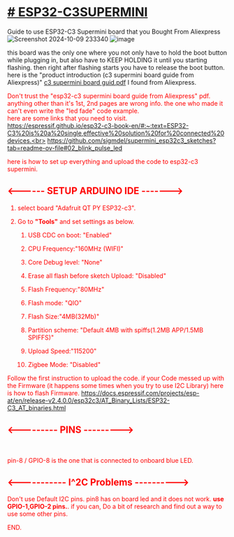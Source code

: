 <h1><u><b># ESP32-C3SUPERMINI</b></u></h1>

Guide to use ESP32-C3 Supermini board that you Bought From Aliexpress
![Screenshot 2024-10-09 233340](https://github.com/user-attachments/assets/74b78114-7ec8-4ae4-82e6-538f9a98d69e)
![image](https://github.com/user-attachments/assets/18e5b2db-15b1-4791-8e28-f787727e7ae4)


this board was the only one where you not only have to hold the boot button while plugging in, but also have to KEEP HOLDING it until you starting flashing. then right after flashing starts you have to release the boot button.<br>
here is the "product introduction (c3 supermini board guide from Aliexpress)" [c3 supermini board guid.pdf](https://github.com/user-attachments/files/17317016/c3.supermini.board.guid.pdf) I found from Aliexpress.

<font color="red"> Don't trust the "esp32-c3 supermini board guide from Aliexpress" pdf.<font> anything other than it's 1st, 2nd pages are wrong info. the one who made it can't even write the "led fade" code example.<br>
here are some links that you need to visit.<br>
https://espressif.github.io/esp32-c3-book-en/#:~:text=ESP32-C3%20is%20a%20single,effective%20solution%20for%20connected%20devices.<br>
https://github.com/sigmdel/supermini_esp32c3_sketches?tab=readme-ov-file#02_blink_pulse_led<br>

here is how to set up everything and upload the code to esp32-c3 supermini. 
<h2><------ SETUP ARDUINO IDE -------></h2>
	
1. select board "Adafruit QT PY ESP32-c3".
2. Go to <b>"Tools"</b> and set settings as below.

	1. USB CDC on boot: "Enabled"

	2. CPU Frequency:"160MHz (WIFI)"

	3. Core Debug level: "None"

	4. Erase all flash before sketch Upload: "Disabled"

	5. Flash Frequency:"80MHz"

	6. Flash mode: "QIO"

	7. Flash Size:"4MB(32Mb)"

	8. Partition scheme: "Default 4MB with spiffs(1.2MB APP/1.5MB SPIFFS)"

	9. Upload Speed:"115200"

	10. Zigbee Mode: "Disabled"

Follow the first instruction to upload the code. 
if your Code messed up with the Firmware (it happens some times when you try to use I2C Library) here is how to flash Firmware.
https://docs.espressif.com/projects/esp-at/en/release-v2.4.0.0/esp32c3/AT_Binary_Lists/ESP32-C3_AT_binaries.html<br>

<h2><--------- PINS ---------></h2><br>

pin-8 / GPIO-8 is the one that is connected to onboard blue LED.
 
<h2><----------- I^2C Problems ----------></h2>
Don't use Default I2C pins. pin8 has on board led and it does not work. <b>use GPIO-1,GPIO-2 pins.</b>. if you can, Do a bit of research and find out a way to use some other pins.

END.
